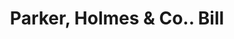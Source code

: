 ---
doi: 10.7916/D8FX8NH0
date_other: '1900'
date_other_textual: 1900-1909
form: printed ephemera
genre:
- Invoices
name:
- Parker, Holmes & Co.
object_in_context_url: https://biggert.cul.columbia.edu/items/view/ave_biggert_00435
subject_hierarchical_geographic:
- Boston, Massachusetts, United States
subject_name:
- Parker, Holmes & Co.
title: Parker, Holmes & Co.. Bill
sort_title: Parker, Holmes & Co.. Bill
call_number: ave_biggert_00435
coordinates:
- 42.35805555555556,-71.06361111111111
pid: ave_biggert_00435
identifiers: ave_biggert_00435
thumbnail: https://derivativo-2.library.columbia.edu/iiif/2/ldpd:344055/full/!256,256/0/native.jpg
permalink: /biggert/ave_biggert_00435/
layout: iiif-image-page
---